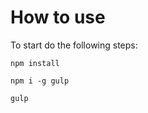 # How to use

To start do the following steps:
```
npm install
```
```
npm i -g gulp
```
```
gulp
```